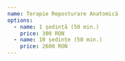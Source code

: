 ```yaml
---
name: Terapie Reposturare Anatomică
options:
  - name: 1 ședință (50 min.)
    price: 300 RON
  - name: 10 ședințe (50 min.)
    price: 2600 RON
---
```

